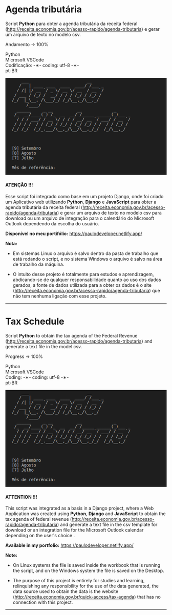 # Agenda tributária

Script <strong>Python</strong> para obter a agenda tributária da receita federal (http://receita.economia.gov.br/acesso-rapido/agenda-tributaria) e gerar um arquivo de texto no modelo csv.

Andamento -> 100% 

Python</br>
Microsoft VSCode</br>
Codificação: -&lowast;- coding: utf-8 -&lowast;-</br>
pt-BR</br>

![agenda-tributaria](https://github.com/alpdias/agenda-tributaria-python/blob/master/img/agenda-tributaria.png)

#### ATENÇÃO !!! ####

Esse script foi integrado como base em um projeto Django, onde foi criado um Aplicativo web utilizando <strong>Python</strong>, <strong>Django</strong> e <strong>JavaScript</strong> para obter a agenda tributária da receita federal (http://receita.economia.gov.br/acesso-rapido/agenda-tributaria) e gerar um arquivo de texto no modelo csv para download ou um arquivo de integração para o calendário do Microsoft Outlook dependendo da escolha do usuário.

<strong>Disponível no meu portifólio:</strong> https://paulodeveloper.netlify.app/

<strong>Nota:</strong> 

  *   Em sistemas Linux o arquivo é salvo dentro da pasta de trabalho que está rodando o script, e no sistema Windows o arquivo é salvo na área de trabalho da máquina.
  
  *   O intuito desse projeto é totalmente para estudos e aprendizagem, abdicando-se de qualquer responsabilidade quanto ao uso dos dados gerados, a fonte de dados utilizada para a obter os dados é o site (http://receita.economia.gov.br/acesso-rapido/agenda-tributaria) que não tem nenhuma ligação com esse projeto.

--------------------------------------------------------------------------------------------------------------

# Tax Schedule

Script <strong>Python</strong> to obtain the tax agenda of the Federal Revenue (http://receita.economia.gov.br/acesso-rapido/agenda-tributaria) and generate a text file in the model csv.

Progress -> 100%

Python</br>
Microsoft VSCode</br>
Coding: -&lowast;- coding: utf-8 -&lowast;-</br>
pt-BR</br>

![agenda-tributaria](https://github.com/alpdias/agenda-tributaria-python/blob/master/img/agenda-tributaria.png)

#### ATTENTION !!! ####

This script was integrated as a basis in a Django project, where a Web Application was created using <strong>Python</strong>, <strong>Django</strong> and <strong>JavaScript</strong> to obtain the tax agenda of federal revenue (http://receita.economia.gov.br/acesso-rapido/agenda-tributaria) and generate a text file in the csv template for download or an integration file for the Microsoft Outlook calendar depending on the user's choice .

<strong>Available in my portfolio:</strong> https://paulodeveloper.netlify.app/

<strong>Note:</strong> 

  *   On Linux systems the file is saved inside the workbook that is running the script, and on the Windows system the file is saved on the Desktop.
  
  *   The purpose of this project is entirely for studies and learning, relinquishing any responsibility for the use of the data generated, the data source used to obtain the data is the website (http://receita.economia.gov.br/quick-access/tax-agenda) that has no connection with this project.
  
---------------------------------------------------------------------------------------------------------------
